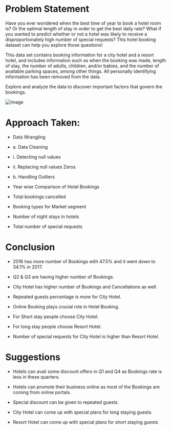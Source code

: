 # Problem Statement

Have you ever wondered when the best time of year to book a hotel room is? Or the optimal length of stay in order to get the best daily rate? What if you wanted to predict whether or not a hotel was likely to receive a disproportionately high number of special requests? This hotel booking dataset can help you explore those questions!


This data set contains booking information for a city hotel and a resort hotel, and includes information such as when the booking was made, length of stay, the number of adults, children, and/or babies, and the number of available parking spaces, among other things. All personally identifying information has been removed from the data.


Explore and analyze the data to discover important factors that govern the bookings.


![image](https://user-images.githubusercontent.com/88345564/147145334-cf351b1a-7d67-4309-a947-f9fc1ccfcddb.png)


# Approach Taken:

* Data Wrangling

* a. Data Cleaning 
* i. Detecting null values 
* ii. Replacing null values Zeros 
* b. Handling Outliers

* Year wise Comparison of Hotel Bookings
* Total bookings cancelled
* Booking types for Market segment
* Number of night stays in hotels
* Total number of special requests

# Conclusion

* 2016 has more number of Bookings with 47.5% and it went down to 34.1% in 2017.

* Q2 & Q3 are having higher number of Bookings.

* City Hotel has higher number of Bookings and Cancellations as well.

* Repeated guests percentage is more for City Hotel.

* Online Booking plays crucial role in Hotel Booking.

* For Short stay people choose City Hotel.

* For long stay people choose Resort Hotel.

* Number of special requests for City Hotel is higher than Resort Hotel.

# Suggestions
* Hotels can avail some discount offers in Q1 and Q4 as Bookings rate is less in these quarters.

* Hotels can promote their business online as most of the Bookings are coming from online portals.

* Special discount can be given to repeated guests.

* City Hotel can come up with special plans for long staying guests.

* Resort Hotel can come up with special plans for short staying guests
